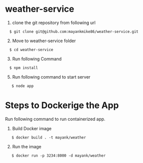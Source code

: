 # weather-service
1. clone the git repository from following url
```
  $ git clone git@github.com:mayankmike86/weather-service.git
```
2. Move to weather-service folder
```
  $ cd weather-service
```
3. Run following Command
```
  $ npm install
```

5. Run following command to start server
```
   $ node app
```

# Steps to Dockerige the App

Run following command to run containerized app.

1. Build Docker image
```
   $ docker build . -t mayank/weather
```
2. Run the image
```
   $ docker run -p 3234:8000 -d mayank/weather
```
